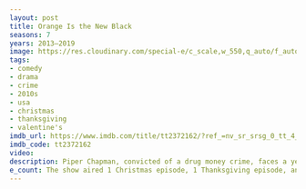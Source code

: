 ```yaml
---
layout: post
title: Orange Is the New Black
seasons: 7
years: 2013–2019
image: https://res.cloudinary.com/special-e/c_scale,w_550,q_auto/f_auto/Series%20posters/Orange_Is_the_New_Black.png
tags: 
- comedy
- drama
- crime
- 2010s
- usa
- christmas
- thanksgiving
- valentine's
imdb_url: https://www.imdb.com/title/tt2372162/?ref_=nv_sr_srsg_0_tt_4_nm_4_q_Orange%2520is%2520the%2520new%2520black
imdb_code: tt2372162
video: 
description: Piper Chapman, convicted of a drug money crime, faces a year and a half in prison and must confront the harsh reality of life behind bars in this drama series.
e_count: The show aired 1 Christmas episode, 1 Thanksgiving episode, and 1 Valentine's Day episode.
---
```

